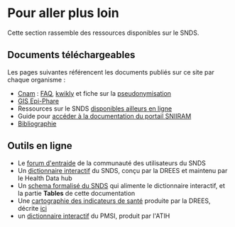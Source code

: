 # Pour aller plus loin
<!-- SPDX-License-Identifier: MPL-2.0 -->

Cette section rassemble des ressources disponibles sur le SNDS.

## Documents téléchargeables

Les pages suivantes référencent les documents publiés sur ce site par chaque organisme : 
- [Cnam](documents_cnam/README.md) : [FAQ](documents_cnam/faq), [kwikly](documents_cnam/kwikly.md) et fiche sur la [pseudonymisation](documents_cnam/pseudonymisation.md)
- [GIS Epi-Phare](../aller_plus_loin/Epi-Phare.md)
- Ressources sur le SNDS [disponibles ailleurs en ligne](../aller_plus_loin/internet.md)
- Guide pour [accéder à la documentation du portail SNIIRAM](../aller_plus_loin/portail_sniiram.md)
- [Bibliographie](../aller_plus_loin/bibliographie.md)

## Outils en ligne

- Le [forum d'entraide](https://entraide.health-data-hub.fr) de la communauté des utilisateurs du SNDS
- Un [dictionnaire interactif](https://health-data-hub.shinyapps.io/dico-snds/) du SNDS, conçu par la DREES et maintenu par le Health Data hub
- Un [schema formalisé du SNDS](https://gitlab.com/healthdatahub/schema-snds)
qui alimente le dictionnaire interactif, et la partie **Tables** de cette documentation
- Une [cartographie des indicateurs de santé](http://dataviz.drees.solidarites-sante.gouv.fr/indicateurs_de_sante/) produite par la DREES, décrite [ici](../open_data/cartographie_indicateurs.md)
- un [dictionnaire interactif](http://dico.atih.sante.fr/) du PMSI, produit par l'ATIH
